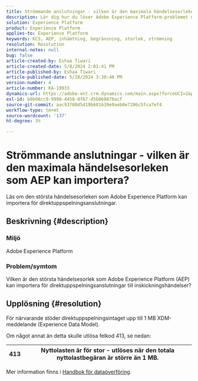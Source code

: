 ```yaml
---
title: Strömmande anslutningar - vilken är den maximala händelsesorleken som AEP kan importera?
description: Lär dig hur du löser Adobe Experience Platform-problemet där direktuppspelningsuppläsningen stöder upp till 1 MB Experience Data Model-meddelande.
solution: Experience Platform
product: Experience Platform
applies-to: Experience Platform
keywords: KCS, AEP, inhämtning, begränsning, storlek, strömning
resolution: Resolution
internal-notes: null
bug: false
article-created-by: Eshaa Tiwari
article-created-date: 5/8/2024 2:01:41 PM
article-published-by: Eshaa Tiwari
article-published-date: 5/28/2024 3:30:40 PM
version-number: 4
article-number: KA-19933
dynamics-url: https://adobe-ent.crm.dynamics.com/main.aspx?forceUCI=1&pagetype=entityrecord&etn=knowledgearticle&id=0775917c-430d-ef11-9f8a-6045bd006793
exl-id: b8b08cc9-9998-4458-8f67-d5b860870acf
source-git-commit: aac93780d5419b601639e9aeb0e7206c5fca7ef4
workflow-type: tm+mt
source-wordcount: '137'
ht-degree: 3%

---
```


# Strömmande anslutningar - vilken är den maximala händelsesorleken som AEP kan importera?


Läs om den största händelsesorleken som Adobe Experience Platform kan importera för direktuppspelningsanslutningar.

## Beskrivning {#description}


### <b>Miljö</b>

Adobe Experience Platform

### <b>Problem/symtom</b>

Vilken är den största händelsesorlek som Adobe Experience Platform (AEP) kan importera för direktuppspelningsanslutningar till inskickningshändelser?


## Upplösning {#resolution}


För närvarande stöder direktuppspelningsintaget upp till 1 MB XDM-meddelande (Experience Data Model).

Om något annat än detta skulle utlösa felkod 413, se nedan:




| 413 | Nyttolasten är för stor - utlöses när den totala nyttolastbegäran är större än 1 MB. |
| --- | --- |




Mer information finns i [Handbok för dataöverföring](https://experienceleague.adobe.com/en/docs/experience-platform/ingestion/tutorials/streaming-multiple-messages).

